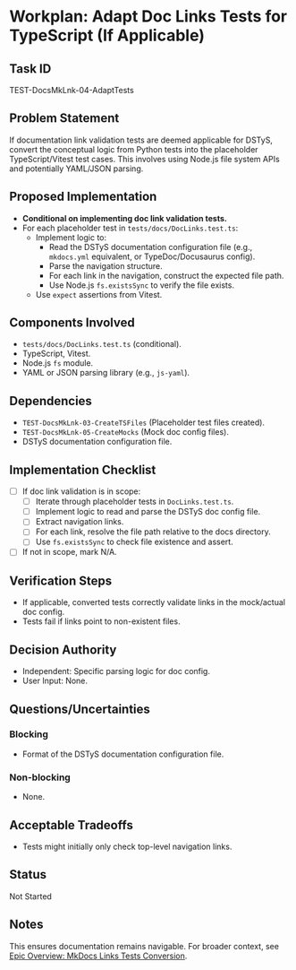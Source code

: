 # Workplan: Adapt Doc Links Tests for TypeScript (If Applicable)

## Task ID
TEST-DocsMkLnk-04-AdaptTests

## Problem Statement
If documentation link validation tests are deemed applicable for DSTyS, convert the conceptual logic from Python tests into the placeholder TypeScript/Vitest test cases. This involves using Node.js file system APIs and potentially YAML/JSON parsing.

## Proposed Implementation
- **Conditional on implementing doc link validation tests.**
- For each placeholder test in `tests/docs/DocLinks.test.ts`:
    - Implement logic to:
        - Read the DSTyS documentation configuration file (e.g., `mkdocs.yml` equivalent, or TypeDoc/Docusaurus config).
        - Parse the navigation structure.
        - For each link in the navigation, construct the expected file path.
        - Use Node.js `fs.existsSync` to verify the file exists.
    - Use `expect` assertions from Vitest.

## Components Involved
- `tests/docs/DocLinks.test.ts` (conditional).
- TypeScript, Vitest.
- Node.js `fs` module.
- YAML or JSON parsing library (e.g., `js-yaml`).

## Dependencies
- `TEST-DocsMkLnk-03-CreateTSFiles` (Placeholder test files created).
- `TEST-DocsMkLnk-05-CreateMocks` (Mock doc config files).
- DSTyS documentation configuration file.

## Implementation Checklist
- [ ] If doc link validation is in scope:
    - [ ] Iterate through placeholder tests in `DocLinks.test.ts`.
    - [ ] Implement logic to read and parse the DSTyS doc config file.
    - [ ] Extract navigation links.
    - [ ] For each link, resolve the file path relative to the docs directory.
    - [ ] Use `fs.existsSync` to check file existence and assert.
- [ ] If not in scope, mark N/A.

## Verification Steps
- If applicable, converted tests correctly validate links in the mock/actual doc config.
- Tests fail if links point to non-existent files.

## Decision Authority
- Independent: Specific parsing logic for doc config.
- User Input: None.

## Questions/Uncertainties
### Blocking
- Format of the DSTyS documentation configuration file.

### Non-blocking
- None.

## Acceptable Tradeoffs
- Tests might initially only check top-level navigation links.

## Status
Not Started

## Notes
This ensures documentation remains navigable.
For broader context, see [Epic Overview: MkDocs Links Tests Conversion](../../docs/planning/workplans/TEST-DocsMkdocsLinksTests.md).